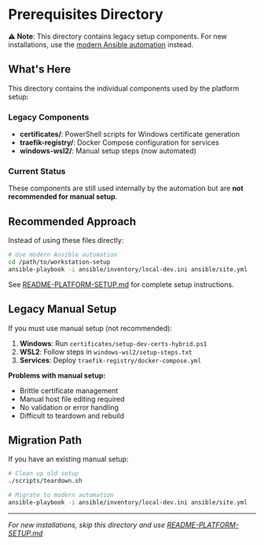 # Prerequisites Directory

**⚠️ Note**: This directory contains legacy setup components. For new installations, use the [modern Ansible automation](../README-PLATFORM-SETUP.md) instead.

## What's Here

This directory contains the individual components used by the platform setup:

### Legacy Components
- **certificates/**: PowerShell scripts for Windows certificate generation
- **traefik-registry/**: Docker Compose configuration for services
- **windows-wsl2/**: Manual setup steps (now automated)

### Current Status
These components are still used internally by the automation but are **not recommended for manual setup**.

## Recommended Approach

Instead of using these files directly:

```bash
# Use modern Ansible automation
cd /path/to/workstation-setup
ansible-playbook -i ansible/inventory/local-dev.ini ansible/site.yml
```

See [README-PLATFORM-SETUP.md](../README-PLATFORM-SETUP.md) for complete setup instructions.

## Legacy Manual Setup

If you must use manual setup (not recommended):

1. **Windows**: Run `certificates/setup-dev-certs-hybrid.ps1`
2. **WSL2**: Follow steps in `windows-wsl2/setup-steps.txt`
3. **Services**: Deploy `traefik-registry/docker-compose.yml`

**Problems with manual setup:**
- Brittle certificate management
- Manual host file editing required
- No validation or error handling
- Difficult to teardown and rebuild

## Migration Path

If you have an existing manual setup:

```bash
# Clean up old setup
./scripts/teardown.sh

# Migrate to modern automation
ansible-playbook -i ansible/inventory/local-dev.ini ansible/site.yml
```

---

*For new installations, skip this directory and use [README-PLATFORM-SETUP.md](../README-PLATFORM-SETUP.md)*